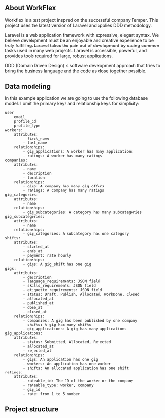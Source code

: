 ## About WorkFlex

Workflex is a test project inspired on the successful company Temper. This project uses the 
latest version of Laravel and applies DDD methodology. 

Laravel is a web application framework with expressive, elegant syntax. We believe development must be an enjoyable and creative experience to be truly fulfilling. Laravel takes the pain out of development by easing common tasks used in many web projects. 
Laravel is accessible, powerful, and provides tools required for large, robust applications.

DDD (Domain Driven Design) is software development approach that tries to bring
the business language and the code as close together possible.

## Data modeling

In this example application we are going to use the following database model.
I omit the primary keys and relationship keys for simplicity:
```
user
    email
    profile_id
    profile_type
workers:
    attributes:
        - first_name
        - last_name
    relationships:
        - gig_applications: A worker has many applications
        - ratings: A worker has many ratings
companies:
    attributes:
        - name
        - description
        - location
    relationships:
        - gigs: A company has many gig_offers
        - ratings: A company has many ratings
gig_categories:
    attributes:
        - name
    relationships:
        - gig_subcategories: A category has many subcategories
gig_subcategories:
    attributes:
        - name
    relationships:
        - gig_categories: A subcategory has one category
shifts:
    attributes:
        - started_at
        - ends_at
        - payment: rate hourly
    relationships:
        - gigs: A gig_shift has one gig
gigs:
    attributes:
        - description
        - language_requirements: JSON field
        - skills_requirements: JSON field
        - etiquette_requirements: JSON field
        - status: Draft, Publish, Allocated, WorkDone, Closed
        - allocated_at
        - published_at
        - done_at
        - closed_at
    relationships:
        - companies: A gig has been published by one company
        - shifts: A gig has many shifts
        - gig_applications: A gig has many applications
gig_applications:
    attributes:
        - status: Submitted, Allocated, Rejected
        - allocated_at
        - rejected_at
    relationships:
        - gigs: An application has one gig
        - workers: An application has one worker
        - shifts: An allocated application has one shift
ratings:
    attributes:
        - rateable_id: The ID of the worker or the company
        - rateable_type: worker, company
        - gig_id
        - rate: from 1 to 5 number 
```

## Project structure
